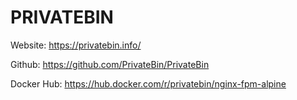 # PRIVATEBIN

Website: https://privatebin.info/

Github: https://github.com/PrivateBin/PrivateBin

Docker Hub: https://hub.docker.com/r/privatebin/nginx-fpm-alpine